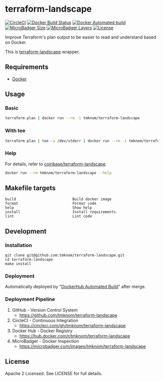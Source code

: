 # terraform-landscape

[![CircleCI](https://circleci.com/gh/tmknom/terraform-landscape.svg?style=svg)](https://circleci.com/gh/tmknom/terraform-landscape)
[![Docker Build Status](https://img.shields.io/docker/build/tmknom/terraform-landscape.svg)](https://hub.docker.com/r/tmknom/terraform-landscape/builds/)
[![Docker Automated build](https://img.shields.io/docker/automated/tmknom/terraform-landscape.svg)](https://hub.docker.com/r/tmknom/terraform-landscape/)
[![MicroBadger Size](https://img.shields.io/microbadger/image-size/tmknom/terraform-landscape.svg)](https://microbadger.com/images/tmknom/terraform-landscape)
[![MicroBadger Layers](https://img.shields.io/microbadger/layers/tmknom/terraform-landscape.svg)](https://microbadger.com/images/tmknom/terraform-landscape)
[![License](https://img.shields.io/github/license/tmknom/terraform-landscape.svg)](https://opensource.org/licenses/Apache-2.0)

Improve Terraform's plan output to be easier to read and understand based on Docker.

This is [terraform-landscape](https://github.com/coinbase/terraform-landscape) wrapper.

## Requirements

- [Docker](https://www.docker.com/)

## Usage

### Basic

```sh
terraform plan | docker run --rm -i tmknom/terraform-landscape
```

### With tee

```sh
terraform plan | tee -a /dev/stderr | docker run --rm -i tmknom/terraform-landscape
```

### Help

For details, refer to [coinbase/terraform-landscape](https://github.com/coinbase/terraform-landscape).

```sh
docker run --rm tmknom/terraform-landscape --help
```

## Makefile targets

```text
build                          Build docker image
format                         Format code
help                           Show help
install                        Install requirements
lint                           Lint code
```

## Development

### Installation

```shell
git clone git@github.com:tmknom/terraform-landscape.git
cd terraform-landscape
make install
```

### Deployment

Automatically deployed by "[DockerHub Automated Build](https://docs.docker.com/docker-hub/builds/)" after merge.

### Deployment Pipeline

1. GitHub - Version Control System
   - <https://github.com/tmknom/terraform-landscape>
2. CircleCI - Continuous Integration
   - <https://circleci.com/gh/tmknom/terraform-landscape>
3. Docker Hub - Docker Registry
   - <https://hub.docker.com/r/tmknom/terraform-landscape>
4. MicroBadger - Docker Inspection
   - <https://microbadger.com/images/tmknom/terraform-landscape>

## License

Apache 2 Licensed. See LICENSE for full details.
